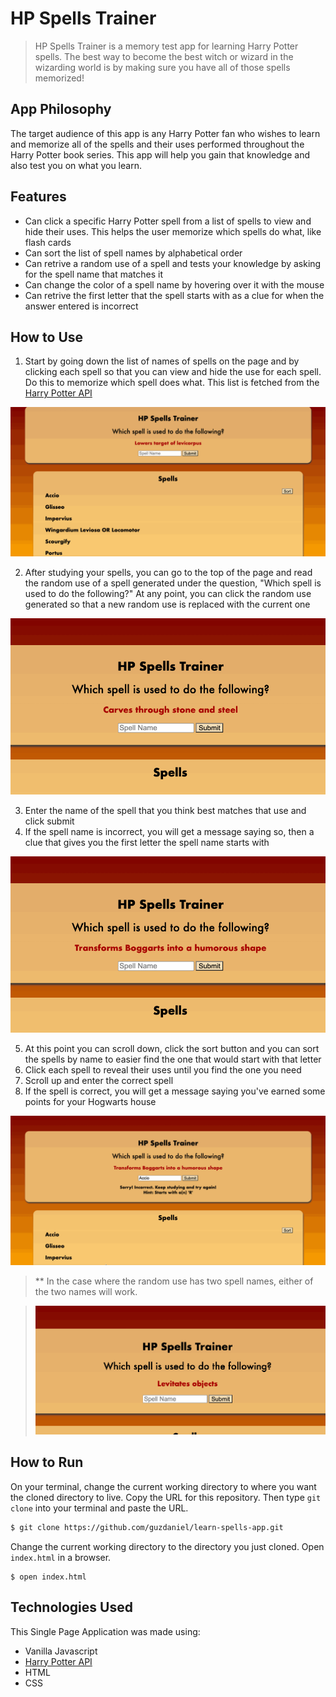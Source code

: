 # HP Spells Trainer

>HP Spells Trainer is a memory test app for learning Harry Potter spells. The best way to become the best witch or wizard in the wizarding world is by making sure you have all of those spells memorized!

## App Philosophy

The target audience of this app is any Harry Potter fan who wishes to learn and memorize all of the spells and their uses performed throughout the Harry Potter book series. This app will help you gain that knowledge and also test you on what you learn.

## Features

- Can click a specific Harry Potter spell from a list of spells to view and hide their uses. This helps the user memorize which spells do what, like flash cards
- Can sort the list of spell names by alphabetical order
- Can retrive a random use of a spell and tests your knowledge by asking for the spell name that matches it
- Can change the color of a spell name by hovering over it with the mouse
- Can retrive the first letter that the spell starts with as a clue for when the answer entered is incorrect

## How to Use

1. Start by going down the list of names of spells on the page and by clicking each spell so that you can view and hide the use for each spell. Do this to memorize which spell does what. This list is fetched from the [Harry Potter API](https://fedeperin-harry-potter-api-en.herokuapp.com/)

 ![image](./img/spells-app-gif-1.gif)

2. After studying your spells, you can go to the top of the page and read the random use of a spell generated under the question, "Which spell is used to do the following?" At any point, you can click the random use generated so that a new random use is replaced with the current one

![image](./img/spells-app-gif-2.gif)

3. Enter the name of the spell that you think best matches that use and click submit
4. If the spell name is incorrect, you will get a message saying so, then a clue that gives you the first letter the spell name starts with

![image](./img/spells-app-gif-3.gif)

5. At this point you can scroll down, click the sort button and you can sort the spells by name to easier find the one that would start with that letter
6. Click each spell to reveal their uses until you find the one you need
7. Scroll up and enter the correct spell
5. If the spell is correct, you will get a message saying you've earned some points for your Hogwarts house

![image](./img/spells-app-gif-4.gif)

> ** In the case where the random use has two spell names, either of the two names will work.

>![image](./img/spells-app-gif-5.gif)

## How to Run


On your terminal, change the current working directory to where you want the cloned directory to live. Copy the URL for this repository. Then type `git clone` into your terminal and paste the URL.

```bash
$ git clone https://github.com/guzdaniel/learn-spells-app.git
```

Change the current working directory to the directory you just cloned. Open `index.html` in a browser.
```
$ open index.html
```

## Technologies Used

This Single Page Application was made using:
- Vanilla Javascript
- [Harry Potter API](https://fedeperin-harry-potter-api-en.herokuapp.com/)
- HTML
- CSS


